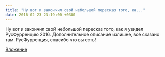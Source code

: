 ```yaml
---
title: "Ну вот и закончил свой небольшой пересказ того, ка..."
date: 2016-02-23 23:19:00 +0300
---
```


Ну вот и закончил свой небольшой пересказ того, как я увидел РусФурренцию 2016. Дополнительное описание излишне, всё сказано там.
РусФурренция, спасибо что вы есть!

[Вложение](https://vk.com/video41076938_171390102)
